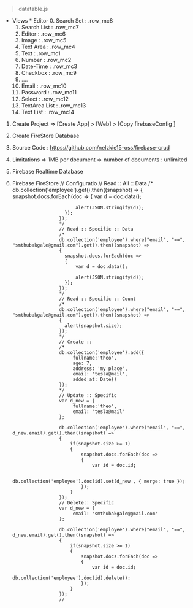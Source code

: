 ﻿
> datatable.js
  * Views           * Editor 
    0. Search Set     : .row_mc8
    1. Search List    : .row_mc7
    2. Editor         : .row_mc6
    3. Image          : .row_mc5
    4. Text Area      : .row_mc4
    5. Text           : .row_mc1
    6. Number         : .row_mc2 
    7. Date-Time      : .row_mc3
    8. Checkbox       : .row_mc9 
    9. ....
    10. Email         : .row_mc10
    11. Password      : .row_mc11
    12. Select        : .row_mc12
    13. TextArea List : .row_mc13
    14. Text List     : .row_mc14

  
1. Create Project
   => [Create App] > [Web] > [Copy firebaseConfig ]

2. Create FireStore Database

3. Source Code : https://github.com/nelzkie15-oss/firebase-crud

4. Limitations
   => 1MB per document
   => number of documents : unlimited 

5. Firebase Realtime Database

5. Firebase FireStore
   // Configuratio 
 // Read :: All :: Data
                        /* 
                        db.collection('employee').get().then((snapshot) =>
                        {
                          snapshot.docs.forEach(doc => 
                          {
                              var d = doc.data();

                              alert(JSON.stringify(d));
                          });
                        });
                        */
                        // Read :: Specific :: Data 
                        /*
                        db.collection('employee').where("email", "==", "smthubakgale@gmail.com").get().then((snapshot) =>
                        {
                          snapshot.docs.forEach(doc => 
                          {
                              var d = doc.data();

                              alert(JSON.stringify(d));
                          });
                        });
                        */
                        // Read :: Specific :: Count
                        /*
                        db.collection('employee').where("email", "==", "smthubakgale@gmail.com").get().then((snapshot) =>
                        {
                          alert(snapshot.size);
                        });
                        */
                        // Create :: 
                        /*
                        db.collection('employee').add({
                             fullname:'theo',
                             age: 7,
                             address: 'my place',
                             email: 'tesla@mail',
                             added_at: Date()
                        });
                        */ 
                        // Update :: Specific 
                        var d_new = {
                             fullname:'theo', 
                             email: 'tesla@mail' 
                        };

                        db.collection('employee').where("email", "==", d_new.email).get().then((snapshot) =>
                        { 
                            if(snapshot.size >= 1)
                            {
                                snapshot.docs.forEach(doc => 
                                { 
                                    var id = doc.id;  

                                    db.collection('employee').doc(id).set(d_new , { merge: true }); 
                                });
                            }
                        });
                        // Delete:: Specific 
                        var d_new = { 
                             email: 'smthubakgale@gmail.com' 
                        };

                        db.collection('employee').where("email", "==", d_new.email).get().then((snapshot) =>
                        { 
                            if(snapshot.size >= 1)
                            {
                                snapshot.docs.forEach(doc => 
                                { 
                                    var id = doc.id;  
                                    db.collection('employee').doc(id).delete(); 
                                });
                            }
                        });
                        // 

    